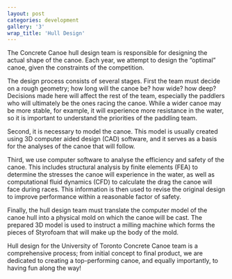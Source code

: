 ```yaml
---
layout: post
categories: development
gallery: '3'
wrap_title: 'Hull Design'
---
```


The Concrete Canoe hull design team is responsible for designing the actual shape of the canoe. Each year, we attempt to design the “optimal” canoe, given the constraints of the competition.

The design process consists of several stages. First the team must decide on a rough geometry; how long will the canoe be? how wide? how deep? Decisions made here will affect the rest of the team, especially the paddlers who will ultimately be the ones racing the canoe. While a wider canoe may be more stable, for example, it will experience more resistance in the water, so it is important to understand the priorities of the paddling team.

Second, it is necessary to model the canoe. This model is usually created using 3D computer aided design (CAD) software, and it serves as a basis for the analyses of the canoe that will follow.

Third, we use computer software to analyse the efficiency and safety of the canoe. This includes structural analysis by finite elements (FEA) to determine the stresses the canoe will experience in the water, as well as computational fluid dynamics (CFD) to calculate the drag the canoe will face during races. This information is then used to revise the original design to improve performance within a reasonable factor of safety.


Finally, the hull design team must translate the computer model of the canoe hull into a physical mold on which the canoe will be cast. The prepared 3D model is used to instruct a milling machine which forms the pieces of Styrofoam that will make up the body of the mold.

Hull design for the University of Toronto Concrete Canoe team is a comprehensive process; from initial concept to final product, we are dedicated to creating a top-performing canoe, and equally importantly, to having fun along the way!
